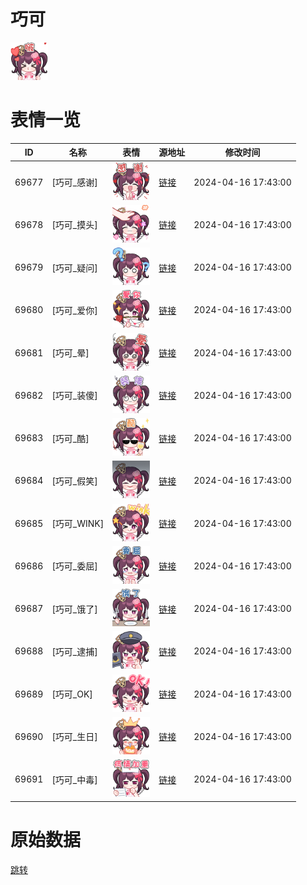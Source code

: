 # 巧可

<img src="./cover.png" height="60" alt="cover" />

# 表情一览

|ID|名称|表情|源地址|修改时间|
|----|----|----|----|----|
|69677|[巧可_感谢]|<img src="./pic/069677_%5B巧可_感谢%5D.png" height="60" alt="感谢"/>|[链接](https://i0.hdslb.com/bfs/garb/cdd3138b1808fd9283adf25b3c0507c6bf25b165.png)|2024-04-16 17:43:00|
|69678|[巧可_摸头]|<img src="./pic/069678_%5B巧可_摸头%5D.png" height="60" alt="摸头"/>|[链接](https://i0.hdslb.com/bfs/garb/0219134dc84cb4be31cdd9c842cd9546cc5aea8f.png)|2024-04-16 17:43:00|
|69679|[巧可_疑问]|<img src="./pic/069679_%5B巧可_疑问%5D.png" height="60" alt="疑问"/>|[链接](https://i0.hdslb.com/bfs/garb/c0db939d63cd95b6f257f18650e593d07e6821b0.png)|2024-04-16 17:43:00|
|69680|[巧可_爱你]|<img src="./pic/069680_%5B巧可_爱你%5D.png" height="60" alt="爱你"/>|[链接](https://i0.hdslb.com/bfs/garb/6e4a282d5dfaca45f66dbdddb20a8ead09151286.png)|2024-04-16 17:43:00|
|69681|[巧可_晕]|<img src="./pic/069681_%5B巧可_晕%5D.png" height="60" alt="晕"/>|[链接](https://i0.hdslb.com/bfs/garb/59756dd6139973c84b549993ae2a2747f68c8be0.png)|2024-04-16 17:43:00|
|69682|[巧可_装傻]|<img src="./pic/069682_%5B巧可_装傻%5D.png" height="60" alt="装傻"/>|[链接](https://i0.hdslb.com/bfs/garb/b6e016a60d9dd4211c5f91de15f464d646c8d2f9.png)|2024-04-16 17:43:00|
|69683|[巧可_酷]|<img src="./pic/069683_%5B巧可_酷%5D.png" height="60" alt="酷"/>|[链接](https://i0.hdslb.com/bfs/garb/c729519b219c21e928c628f6b213ce67824d8143.png)|2024-04-16 17:43:00|
|69684|[巧可_假笑]|<img src="./pic/069684_%5B巧可_假笑%5D.png" height="60" alt="假笑"/>|[链接](https://i0.hdslb.com/bfs/garb/2dd7f0c54c79c80924627e9f734d33291c4d2da5.png)|2024-04-16 17:43:00|
|69685|[巧可_WINK]|<img src="./pic/069685_%5B巧可_WINK%5D.png" height="60" alt="WINK"/>|[链接](https://i0.hdslb.com/bfs/garb/10999678c15aa3ca46f4af1fbec978cc10d8c9f2.png)|2024-04-16 17:43:00|
|69686|[巧可_委屈]|<img src="./pic/069686_%5B巧可_委屈%5D.png" height="60" alt="委屈"/>|[链接](https://i0.hdslb.com/bfs/garb/1c4cd999e074940afb8b74b55596566fd45dc29f.png)|2024-04-16 17:43:00|
|69687|[巧可_饿了]|<img src="./pic/069687_%5B巧可_饿了%5D.png" height="60" alt="饿了"/>|[链接](https://i0.hdslb.com/bfs/garb/14122ec0783622ae0a07d12028abcd15dcd0a2a8.png)|2024-04-16 17:43:00|
|69688|[巧可_逮捕]|<img src="./pic/069688_%5B巧可_逮捕%5D.png" height="60" alt="逮捕"/>|[链接](https://i0.hdslb.com/bfs/garb/e63643565704ee5556baf0ce9ed5e01c6f98944d.png)|2024-04-16 17:43:00|
|69689|[巧可_OK]|<img src="./pic/069689_%5B巧可_OK%5D.png" height="60" alt="OK"/>|[链接](https://i0.hdslb.com/bfs/garb/ee52d0920acb542003a3ca3cafeac0fee9573596.png)|2024-04-16 17:43:00|
|69690|[巧可_生日]|<img src="./pic/069690_%5B巧可_生日%5D.png" height="60" alt="生日"/>|[链接](https://i0.hdslb.com/bfs/garb/b6f1be00d0a7b5ce65536a4f6d8f9b2bd97bdb47.png)|2024-04-16 17:43:00|
|69691|[巧可_中毒]|<img src="./pic/069691_%5B巧可_中毒%5D.png" height="60" alt="中毒"/>|[链接](https://i0.hdslb.com/bfs/garb/e4de2181a8cb17af6e2012bc5cfd8c4cacb40da6.png)|2024-04-16 17:43:00|

# 原始数据

[跳转](./raw.json)

